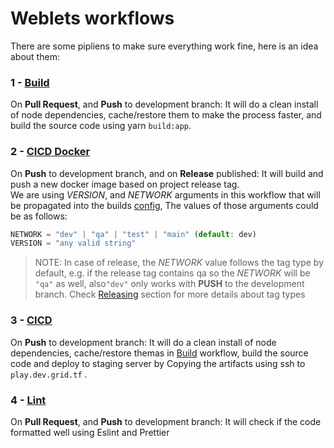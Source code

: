 # Weblets workflows

There are some pipliens to make sure everything work fine, here is an idea about them:

### 1 - [Build](/.github/workflows/build.yaml)

On **Pull Request**, and **Push** to development branch: It will do a clean install of node dependencies, cache/restore them to make the process faster, and build the source code using yarn `build:app`.

### 2 - [CICD Docker](/.github/workflows/ci-cd-docker.yml)

On **Push** to development branch, and on **Release** published: It will build and push a new docker image based on project release tag.<br>
We are using _VERSION_, and _NETWORK_ arguments in this workflow that will be propagated into the builds [config](https://github.com/threefoldtech/grid_weblets/blob/development/webpack.config.js#L72), The values of those arguments could be as follows:

````js
NETWORK = "dev" | "qa" | "test" | "main" (default: dev)
VERSION = "any valid string"
````
> NOTE: In case of release, the _NETWORK_ value follows the tag type by default, e.g. if the release tag contains qa so the _NETWORK_ will be `"qa"` as well, also`"dev"` only works with **PUSH** to the development branch. Check [Releasing](./releasing.md#tags-type-based-on-network) section for more details about tag types

### 3 - [CICD](/.github/workflows/ci-cd.yml)

On **Push** to development branch: It will do a clean install of node dependencies, cache/restore themas in [Build](#1---build) workflow, build the source code and deploy to staging server by Copying the artifacts using ssh to `play.dev.grid.tf` .

### 4 - [Lint](/.github/workflows/lint.yaml)

On **Pull Request**, and **Push** to development branch: It will check if the code formatted well using Eslint and Prettier
